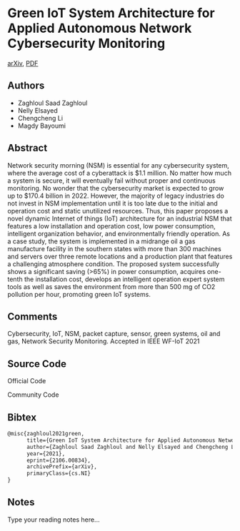
# Green IoT System Architecture for Applied Autonomous Network Cybersecurity Monitoring

[arXiv](https://arxiv.org/abs/2106.0834), [PDF](https://arxiv.org/pdf/2106.0834.pdf)

## Authors

- Zaghloul Saad Zaghloul
- Nelly Elsayed
- Chengcheng Li
- Magdy Bayoumi

## Abstract

Network security morning (NSM) is essential for any cybersecurity system, where the average cost of a cyberattack is $1.1 million. No matter how much a system is secure, it will eventually fail without proper and continuous monitoring. No wonder that the cybersecurity market is expected to grow up to $170.4 billion in 2022. However, the majority of legacy industries do not invest in NSM implementation until it is too late due to the initial and operation cost and static unutilized resources. Thus, this paper proposes a novel dynamic Internet of things (IoT) architecture for an industrial NSM that features a low installation and operation cost, low power consumption, intelligent organization behavior, and environmentally friendly operation. As a case study, the system is implemented in a midrange oil a gas manufacture facility in the southern states with more than 300 machines and servers over three remote locations and a production plant that features a challenging atmosphere condition. The proposed system successfully shows a significant saving (>65%) in power consumption, acquires one-tenth the installation cost, develops an intelligent operation expert system tools as well as saves the environment from more than 500 mg of CO2 pollution per hour, promoting green IoT systems.

## Comments

Cybersecurity, IoT, NSM, packet capture, sensor, green systems, oil and gas, Network Security Monitoring. Accepted in IEEE WF-IoT 2021

## Source Code

Official Code



Community Code



## Bibtex

```tex
@misc{zaghloul2021green,
      title={Green IoT System Architecture for Applied Autonomous Network Cybersecurity Monitoring}, 
      author={Zaghloul Saad Zaghloul and Nelly Elsayed and Chengcheng Li and Magdy Bayoumi},
      year={2021},
      eprint={2106.00834},
      archivePrefix={arXiv},
      primaryClass={cs.NI}
}
```

## Notes

Type your reading notes here...

